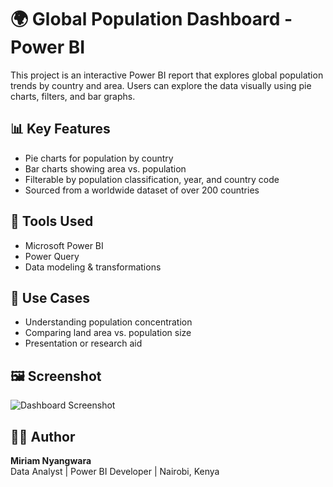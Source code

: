 # 🌍 Global Population Dashboard - Power BI

This project is an interactive Power BI report that explores global population trends by country and area. Users can explore the data visually using pie charts, filters, and bar graphs.

## 📊 Key Features
- Pie charts for population by country
- Bar charts showing area vs. population
- Filterable by population classification, year, and country code
- Sourced from a worldwide dataset of over 200 countries

## 🧰 Tools Used
- Microsoft Power BI
- Power Query
- Data modeling & transformations

## 📌 Use Cases
- Understanding population concentration
- Comparing land area vs. population size
- Presentation or research aid

## 🖼️ Screenshot
![Dashboard Screenshot](population_dashboard_screenshot.png)

## 👩‍💻 Author
**Miriam Nyangwara**  
Data Analyst | Power BI Developer | Nairobi, Kenya
